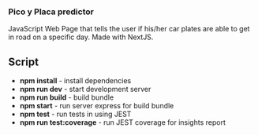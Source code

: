 ### Pico y Placa predictor

JavaScript Web Page that tells the user if his/her car plates are able to get in road on a specific day.
Made with NextJS.

## Script

- **npm install** - install dependencies
- **npm run dev** - start development server
- **npm run build** - build bundle
- **npm start** - run server express for build bundle
- **npm test** - run tests in using JEST
- **npm run test:coverage** - run JEST coverage for insights report
